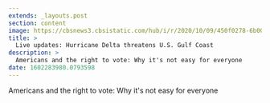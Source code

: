 ```yaml
--- 
extends: _layouts.post 
section: content 
image: https://cbsnews3.cbsistatic.com/hub/i/r/2020/10/09/450f0278-6b00-499d-af47-c78cb8298bd7/thumbnail/1200x630/4cbd07e68a74b9d92edef91a591150e0/hurricane.jpg 
title: > 
  Live updates: Hurricane Delta threatens U.S. Gulf Coast 
description: > 
  Americans and the right to vote: Why it's not easy for everyone 
date: 1602283980.0793598 
--- 
```

Americans and the right to vote: Why it's not easy for everyone
